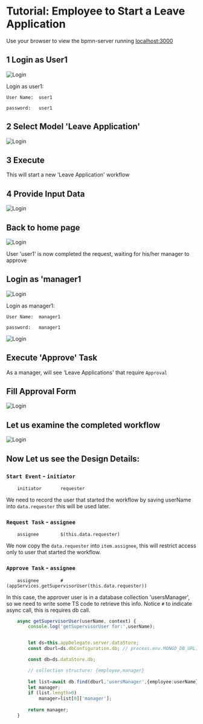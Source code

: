 # Tutorial: Employee to Start a Leave Application 

Use your browser to view the bpmn-server running [localhost:3000](http://localhost:3000)

## 1 Login as User1

![Login](./login-user1.png)

Login as user1:

    User Name:  user1

    password:   user1

## 2 Select Model 'Leave Application'

![Login](./leave%20-%20select.png)

## 3 Execute
This will start a new 'Leave Application' workflow

## 4 Provide Input Data

![Login](./Leave%20-%20Request%20form.png)

## Back to home page

![Login](./leave%201%20after%20request.png)

User 'user1' is now completed the request, waiting for his/her manager to approve

## Login as 'manager1

![Login](./login-manager1.png)

Login as manager1:

    User Name:  manager1

    password:   manager1


![Login](./leave%20manager%20Tasks.png)

## Execute 'Approve' Task

As a manager, will see 'Leave Applications' that require `Approval`

## Fill Approval Form

![Login](./leave%20approve%20form.png)


## Let us examine the completed workflow

![Login](./Leave%20Instance%20Details.png)

## Now Let us see the Design Details:

### `Start Event` - `initiator`
```
    initiator	    requester
```
We need to record the user that started the workflow by saving userName into `data.requester` this will be used later.

### `Request Task` - `assignee`
```
	assignee    	$(this.data.requester)
```
We now copy the `data.requester` into `item.assignee`, this will restrict access only to user that started the workflow.

### `Approve Task` - `assignee`

```
	assignee	    #(appServices.getSupervisorUser(this.data.requester))
```

In this case, the approver user is in a database collection 'usersManager', so we need to write some TS code to retrieve this info.
Notice `#` to indicate async call, this is requires db call.
```ts
    async getSupervisorUser(userName, context) {
        console.log('getSupervisorUser for:',userName);


        let ds=this.appDelegate.server.dataStore;
        const dburl=ds.dbConfiguration.db; // process.env.MONGO_DB_URL;

        const db=ds.dataStore.db;

        // collection structure: {employee,manager}
        
        let list=await db.find(dburl,'usersManager',{employee:userName});
        let manager;
        if (list.length>0)
            manager=list[0]['manager'];
        
        return manager;
    }

```








